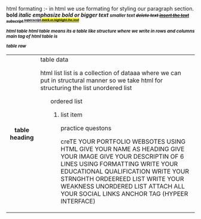 html formating :-
in html we use formating for styling our paragraph section.
<b> bold
<i> italic
<em> emphasize
<strong> bold or bigger text
<small> smaller text
<del> delete text
<ins > insert the text
<sub> subscript
<sup> superscript
<mark> mark or highlight the text

html table
html table means its a table like structure where we write in rows and columns
main tag of html table is <table>
<tr> table row
<th> table heading
<td>table data

html list
list is a collection of dataaa where we can put in structural manner so we take html for structuring the list
unordered list <ul>
ordered list <ol>
<li> list item

practice questons

creTE YOUR PORTFOLIO WEBSOTES USING HTML
GIVE YOUR NAME AS HEADING
GIVE YOUR IMAGE
GIVE YOUR DESCRIPTIN OF 6 LINES USING FORMATTING
WRITE YOUR EDUCATIONAL QUALIFICATION
WRITE YOUR STRNGHTH ORDEEREED LIST
WRITE YOUR WEAKNESS UNORDERED LIST
ATTACH ALL YOUR SOCIAL LINKS ANCHOR TAG (HYPEER INTERFACE)
